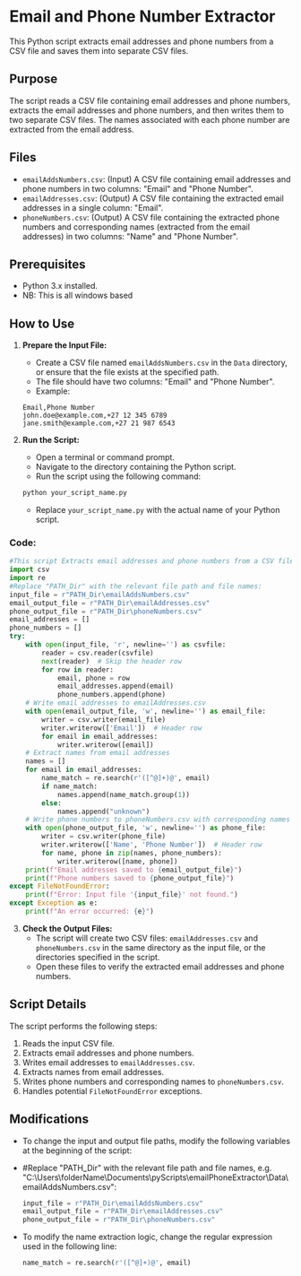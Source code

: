 # Email and Phone Number Extractor

This Python script extracts email addresses and phone numbers from a CSV file and saves them into separate CSV files.

## Purpose

The script reads a CSV file containing email addresses and phone numbers, extracts the email addresses and phone numbers, and then writes them to two separate CSV files. The names associated with each phone number are extracted from the email address.

## Files

* `emailAddsNumbers.csv`: (Input) A CSV file containing email addresses and phone numbers in two columns: "Email" and "Phone Number".
* `emailAddresses.csv`: (Output) A CSV file containing the extracted email addresses in a single column: "Email".
* `phoneNumbers.csv`: (Output) A CSV file containing the extracted phone numbers and corresponding names (extracted from the email addresses) in two columns: "Name" and "Phone Number".

## Prerequisites

* Python 3.x installed.
* NB: This is all windows based

## How to Use

1.  **Prepare the Input File:**
    * Create a CSV file named `emailAddsNumbers.csv` in the `Data` directory, or ensure that the file exists at the specified path.
    * The file should have two columns: "Email" and "Phone Number".
    * Example:

    ```csv
    Email,Phone Number
    john.doe@example.com,+27 12 345 6789
    jane.smith@example.com,+27 21 987 6543
    ```

2.  **Run the Script:**
    * Open a terminal or command prompt.
    * Navigate to the directory containing the Python script.
    * Run the script using the following command:

    ```bash
    python your_script_name.py
    ```
    * Replace `your_script_name.py` with the actual name of your Python script.
	
### Code:

```python
#This script Extracts email addresses and phone numbers from a CSV file, saving them to separate CSV files.
import csv
import re
#Replace "PATH_Dir" with the relevant file path and file names:
input_file = r"PATH_Dir\emailAddsNumbers.csv"
email_output_file = r"PATH_Dir\emailAddresses.csv"
phone_output_file = r"PATH_Dir\phoneNumbers.csv"
email_addresses = []
phone_numbers = []
try:
    with open(input_file, 'r', newline='') as csvfile:
        reader = csv.reader(csvfile)
        next(reader)  # Skip the header row
        for row in reader:
            email, phone = row
            email_addresses.append(email)
            phone_numbers.append(phone)
    # Write email addresses to emailAddresses.csv
    with open(email_output_file, 'w', newline='') as email_file:
        writer = csv.writer(email_file)
        writer.writerow(['Email'])  # Header row
        for email in email_addresses:
            writer.writerow([email])
    # Extract names from email addresses
    names = []
    for email in email_addresses:
        name_match = re.search(r'([^@]+)@', email)
        if name_match:
            names.append(name_match.group(1))
        else:
            names.append("unknown")
    # Write phone numbers to phoneNumbers.csv with corresponding names
    with open(phone_output_file, 'w', newline='') as phone_file:
        writer = csv.writer(phone_file)
        writer.writerow(['Name', 'Phone Number'])  # Header row
        for name, phone in zip(names, phone_numbers):
            writer.writerow([name, phone])
    print(f"Email addresses saved to {email_output_file}")
    print(f"Phone numbers saved to {phone_output_file}")
except FileNotFoundError:
    print(f"Error: Input file '{input_file}' not found.")
except Exception as e:
    print(f"An error occurred: {e}")
```

3.  **Check the Output Files:**
    * The script will create two CSV files: `emailAddresses.csv` and `phoneNumbers.csv` in the same directory as the input file, or the directories specified in the script.
    * Open these files to verify the extracted email addresses and phone numbers.

## Script Details

The script performs the following steps:

1.  Reads the input CSV file.
2.  Extracts email addresses and phone numbers.
3.  Writes email addresses to `emailAddresses.csv`.
4.  Extracts names from email addresses.
5.  Writes phone numbers and corresponding names to `phoneNumbers.csv`.
6.  Handles potential `FileNotFoundError` exceptions.

## Modifications

* To change the input and output file paths, modify the following variables at the beginning of the script:
* #Replace "PATH_Dir" with the relevant file path and file names, e.g. "C:\Users\folderName\Documents\pyScripts\emailPhoneExtractor\Data\emailAddsNumbers.csv":

    ```python
    input_file = r"PATH_Dir\emailAddsNumbers.csv"
    email_output_file = r"PATH_Dir\emailAddresses.csv"
    phone_output_file = r"PATH_Dir\phoneNumbers.csv"
    ```

* To modify the name extraction logic, change the regular expression used in the following line:

    ```python
    name_match = re.search(r'([^@]+)@', email)
    ```
